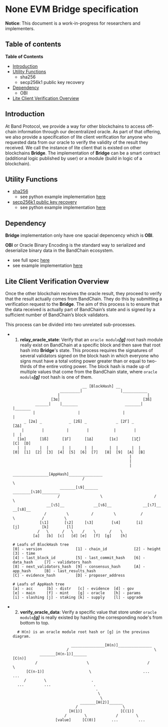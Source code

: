 # None EVM Bridge specification

**Notice**: This document is a work-in-progress for researchers and implementers.

## Table of contents

<!-- START doctoc generated TOC please keep comment here to allow auto update -->
<!-- DON'T EDIT THIS SECTION, INSTEAD RE-RUN doctoc TO UPDATE -->

**Table of Contents**

- [Introduction](#introduction)
- [Utility Functions](#utility-functions)
  - sha256
  - secp256k1 public key recovery
- [Dependency](#dependency)
  - OBI
- [Lite Client Verification Overview](#lite-client-verification-overview)

<!-- END doctoc generated TOC please keep comment here to allow auto update -->

## Introduction

At Band Protocol, we provide a way for other blockchains to access off-chain information through our decentralized oracle. As part of that offering, we also provide a specification of lite client verification for anyone who requested data from our oracle to verify the validity of the result they received. We call the instance of lite client that is existed on other blockchains **Bridge**. The implementation of **Bridge** can be a smart contract (additional logic published by user) or a module (build in logic of a blockchain).

## Utility Functions

- [sha256](https://en.wikipedia.org/wiki/SHA-2)
  - see python example implementation [here](utils/sha256.py)
- [secp256k1 public key recovery](https://en.wikipedia.org/wiki/Elliptic_Curve_Digital_Signature_Algorithm)
  - see python example implementation [here](utils/secp256k1.py)

## Dependency

**Bridge** implementation only have one spacial depencency which is **OBI**.

**OBI** or Oracle Binary Encoding is the standard way to serialized and deserialize binary data in the BandChain ecosystem.

- see full spec [here](https://docs.bandchain.org/developer/technical-specifications/obi.html#specification)
- see example implementation [here](https://github.com/bandprotocol/bandchain/blob/master/obi/pyobi/pyobi/pyobi.py)

## Lite Client Verification Overview

Once the other blockchain receives the oracle result, they proceed to verify that the result actually comes from BandChain. They do this by submitting a verification request to the **Bridge**. The aim of this process is to ensure that the data received is actually part of BandChain’s state and is signed by a sufficient number of BandChain’s block validators.

This process can be divided into two unrelated sub-processes.

- 1. **relay_oracle_state**: Verify that an `oracle module`**_[g]_** root hash module really exist on BandChain at a specific block and then save that root hash into **Bridge**'s state. This process requires the signatures of several validators signed on the block hash in which everyone who signs must have a total voting power greater than or equal to two-thirds of the entire voting power. The block hash is made up of multiple values that come from the BandChain state, where `oracle module`**_[g]_** root hash is one of them.

  ```text
                                 __ [BlockHash] __
                       _________|                 |___________
                      |                                       |
                   [3α]                                     [3ß]
            ______|    |_______                     _______|    |_______
           |                   |                   |                    |
       _ [2α] _            _ [2ß] _             _ [2Γ] _               [2Δ]
      |        |          |        |           |        |              |  |
    [1α]      [1ß]      [1Γ]      [1Δ]       [1ε]      [1ζ]          [C]  [D]
    |  |      |  |      |  |      |  |       |  |      |  |
  [0]  [1]  [2]  [3]  [4]  [5]  [6]  [7]   [8]  [9]  [A]  [B]
                                                      |
                                                      |
                                                      |
                                  ________________[AppHash]_______________
                                 /                                        \
                       _______[ɩ9]______                          ________[ɩ10]________
                      /                  \                       /                     \
                 __[ɩ5]__             __[ɩ6]__              __[ɩ7]__               __[ɩ8]__
                /         \          /         \           /         \            /         \
              [ɩ1]       [ɩ2]     [ɩ3]        [ɩ4]       [i]        [j]          [k]        [l]
             /   \      /   \    /    \      /    \
           [a]   [b]  [c]   [d] [e]   [f]  [g]    [h]

  # Leafs of BlockHash tree
  [0] - version               [1] - chain_id            [2] - height        [3] - time
  [4] - last_block_id         [5] - last_commit_hash    [6] - data_hash     [7] - validators_hash
  [8] - next_validators_hash  [9] - consensus_hash      [A] - app_hash      [B] - last_results_hash
  [C] - evidence_hash         [D] - proposer_address

  # Leafs of AppHash tree
  [a] - acc      [b] - distr   [c] - evidence  [d] - gov
  [e] - main     [f] - mint    [g] - oracle    [h] - params
  [i] - slashing [j] - staking [k] - supply    [l] - upgrade
  ```

- 2. **verify_oracle_data**: Verify a specific value that store under `oracle module`**_[g]_** is really existed by hashing the corresponding node's from bottom to top.

  ```text
    # H(n) is an oracle module root hash or [g] in the previous diagram.

                            _______________[H(n)]_______________
                          /                                      \
              _______[H(n-1)]______                             [C(n)]
            /                      \                          /        \
        [C(n-1)]                    \                       ...        ...
       /        \                    .
    ...         ...                   .
                                       .
                                        \
                                         \
                                _______[H(2)]______
                              /                    \
                           [H(1)]                 [C(1)]
                         /        \             /        \
                     [value]     [C(0)]       ...         ...
  ```
